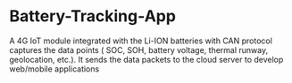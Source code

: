 # Battery-Tracking-App
A 4G IoT module integrated with the Li-ION batteries with CAN protocol captures the data points ( SOC, SOH, battery voltage, thermal  runway, geolocation, etc.). It sends the data packets to the cloud server to develop web/mobile applications

